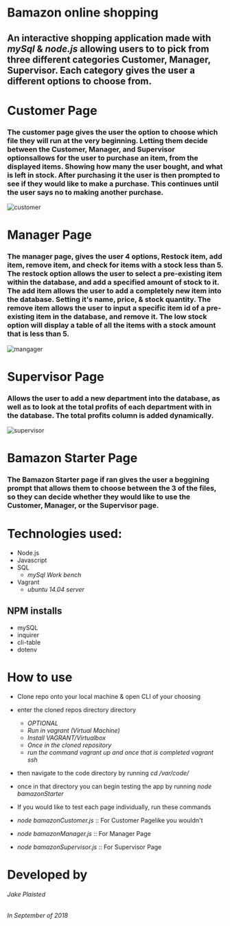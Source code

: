 # Bamazon online shopping
## An interactive shopping application made with _mySql_ & _node.js_ allowing users to to pick from three different categories **Customer, Manager, Supervisor**. Each category gives the user a different options to choose from.

# Customer Page
### The customer page gives the user the option to choose which file they will run at the very beginning. Letting them decide between the Customer, Manager, and Supervisor optionsallows for the user to purchase an item, from the displayed items. Showing how many the user bought, and what is left in stock. After purchasing it the user is then prompted to see if they would like to make a purchase. This continues until the user says no to making another purchase.
![customer](./code/images/customer_1.gif)

# Manager Page
### The manager page, gives the user 4 options, Restock item, add item, remove item, and check for items with a stock less than 5. The restock option allows the user to select a pre-existing item within the database, and add a specified amount of stock to it. The add item allows the user to add a completely new item into the database. Setting it's name, price, & stock quantity. The remove item allows the user to input a specific item id of a pre-existing item in the database, and remove it. The low stock option will display a table of all the items with a stock amount that is less than 5. 
![mangager](./code/images/manager.gif)

# Supervisor Page

### Allows the user to add a new department into the database, as well as to look at the total profits of each department with in the database. The total profits column is added dynamically. 
![supervisor](./code/images/supervisor.gif)

# Bamazon Starter Page
### The Bamazon Starter page if ran gives the user a beggining prompt that allows them to choose between the 3 of the files, so they can decide whether they would like to use the Customer, Manager, or the Supervisor page.




# Technologies used: 
* Node.js
* Javascript
* SQL
  - *mySql Work bench*
* Vagrant
  - *ubuntu 14.04 server*
## NPM installs
* mySQL
* inquirer
* cli-table
* dotenv

# How to use
* Clone repo onto your local machine & open CLI of your choosing
* enter the cloned repos directory directory
    - *OPTIONAL*
    - *Run in vagrant (Virtual Machine)*
    - *Install VAGRANT/Virtualbox*
    - *Once in the cloned repository*
    - *run the command _vagrant up_ and once that is completed _vagrant ssh_*

* then navigate to the code directory by running _cd /var/code/_
* once in that directory you can begin testing the app by running _node bamazonStarter_

* If you would like to test each page individually, run these commands
* _node bamazonCustomer.js_    :: For Customer Pagelike you wouldn't 
* _node bamazonManager.js_     :: For Manager Page
* _node bamazonSupervisor.js_ :: For Supervisor Page

# Developed by
###### Jake Plaisted
###### In September of 2018